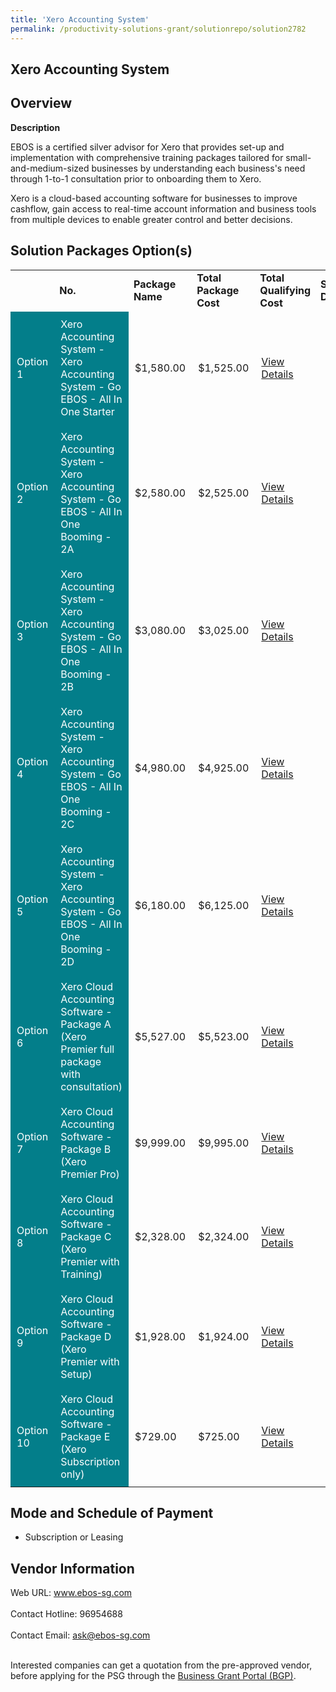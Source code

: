 ```yaml
---
title: 'Xero Accounting System'
permalink: /productivity-solutions-grant/solutionrepo/solution2782
---
```


## Xero Accounting System

## Overview

**Description**

EBOS is a certified silver advisor for Xero that provides set-up and implementation with comprehensive training packages tailored for small-and-medium-sized businesses by understanding each business's need through 1-to-1 consultation prior to onboarding them to Xero. 

Xero is a cloud-based accounting software for businesses to improve cashflow, gain access to real-time account information and business tools from multiple devices to enable greater control and better decisions.

## Solution Packages Option(s)

<table>
<th>
<td><b>No.</b></td>
<td><b>Package Name</b></td>
<td><b>Total Package Cost</b></td>
<td><b>Total Qualifying Cost</b></td>
<td><b>Solution Details</b></td>
</th>
<tr>
<td style='padding: 10px; background-color: #037E8A; color: #FFFFFF;'>Option 1</td>
<td style='padding: 10px; background-color: #037E8A; color: #FFFFFF;'>Xero Accounting System - Xero Accounting System - Go EBOS - All In One Starter</td>
<td style='padding: 10px;'>$1,580.00</td>
<td style='padding: 10px;'>$1,525.00</td>
<td style='padding: 10px;'><a href='https://www.gobusiness.gov.sg/images/psg/EBOS_20210353_Desensitised_Annex_3_Part_1.pdf' target='_blank'>View Details</a></td>
</tr>
<tr>
<td style='padding: 10px; background-color: #037E8A; color: #FFFFFF;'>Option 2</td>
<td style='padding: 10px; background-color: #037E8A; color: #FFFFFF;'>Xero Accounting System - Xero Accounting System - Go EBOS - All In One Booming - 2A</td>
<td style='padding: 10px;'>$2,580.00</td>
<td style='padding: 10px;'>$2,525.00</td>
<td style='padding: 10px;'><a href='https://www.gobusiness.gov.sg/images/psg/EBOS_20210353_Desensitised_Annex_3_Part_2.pdf' target='_blank'>View Details</a></td>
</tr>
<tr>
<td style='padding: 10px; background-color: #037E8A; color: #FFFFFF;'>Option 3</td>
<td style='padding: 10px; background-color: #037E8A; color: #FFFFFF;'>Xero Accounting System - Xero Accounting System - Go EBOS - All In One Booming - 2B</td>
<td style='padding: 10px;'>$3,080.00</td>
<td style='padding: 10px;'>$3,025.00</td>
<td style='padding: 10px;'><a href='https://www.gobusiness.gov.sg/images/psg/EBOS_20210353_Desensitised_Annex_3_Part_3.pdf' target='_blank'>View Details</a></td>
</tr>
<tr>
<td style='padding: 10px; background-color: #037E8A; color: #FFFFFF;'>Option 4</td>
<td style='padding: 10px; background-color: #037E8A; color: #FFFFFF;'>Xero Accounting System - Xero Accounting System - Go EBOS - All In One Booming - 2C</td>
<td style='padding: 10px;'>$4,980.00</td>
<td style='padding: 10px;'>$4,925.00</td>
<td style='padding: 10px;'><a href='https://www.gobusiness.gov.sg/images/psg/EBOS_20210353_Desensitised_Annex_3_Part_4.pdf' target='_blank'>View Details</a></td>
</tr>
<tr>
<td style='padding: 10px; background-color: #037E8A; color: #FFFFFF;'>Option 5</td>
<td style='padding: 10px; background-color: #037E8A; color: #FFFFFF;'>Xero Accounting System - Xero Accounting System - Go EBOS - All In One Booming - 2D</td>
<td style='padding: 10px;'>$6,180.00</td>
<td style='padding: 10px;'>$6,125.00</td>
<td style='padding: 10px;'><a href='https://www.gobusiness.gov.sg/images/psg/EBOS_20210353_Desensitised_Annex_3_Part_5.pdf' target='_blank'>View Details</a></td>
</tr>
<tr>
<td style='padding: 10px; background-color: #037E8A; color: #FFFFFF;'>Option 6</td>
<td style='padding: 10px; background-color: #037E8A; color: #FFFFFF;'>Xero Cloud Accounting Software - Package A (Xero Premier full package with consultation)</td>
<td style='padding: 10px;'>$5,527.00</td>
<td style='padding: 10px;'>$5,523.00</td>
<td style='padding: 10px;'><a href='https://www.gobusiness.gov.sg/images/psg/361_Degree_Xero_20210480_Desensitised_Annex_3_Part_1.pdf' target='_blank'>View Details</a></td>
</tr>
<tr>
<td style='padding: 10px; background-color: #037E8A; color: #FFFFFF;'>Option 7</td>
<td style='padding: 10px; background-color: #037E8A; color: #FFFFFF;'>Xero Cloud Accounting Software - Package B (Xero Premier Pro)</td>
<td style='padding: 10px;'>$9,999.00</td>
<td style='padding: 10px;'>$9,995.00</td>
<td style='padding: 10px;'><a href='https://www.gobusiness.gov.sg/images/psg/361_Degree_Xero_20210480_Desensitised_Annex_3_Part_2.pdf' target='_blank'>View Details</a></td>
</tr>
<tr>
<td style='padding: 10px; background-color: #037E8A; color: #FFFFFF;'>Option 8</td>
<td style='padding: 10px; background-color: #037E8A; color: #FFFFFF;'>Xero Cloud Accounting Software - Package C (Xero Premier with Training)</td>
<td style='padding: 10px;'>$2,328.00</td>
<td style='padding: 10px;'>$2,324.00</td>
<td style='padding: 10px;'><a href='https://www.gobusiness.gov.sg/images/psg/361_Degree_Xero_20210480_Desensitised_Annex_3_Part_3.pdf' target='_blank'>View Details</a></td>
</tr>
<tr>
<td style='padding: 10px; background-color: #037E8A; color: #FFFFFF;'>Option 9</td>
<td style='padding: 10px; background-color: #037E8A; color: #FFFFFF;'>Xero Cloud Accounting Software - Package D (Xero Premier with Setup)</td>
<td style='padding: 10px;'>$1,928.00</td>
<td style='padding: 10px;'>$1,924.00</td>
<td style='padding: 10px;'><a href='https://www.gobusiness.gov.sg/images/psg/361_Degree_Xero_20210480_Desensitised_Annex_3_Part_4.pdf' target='_blank'>View Details</a></td>
</tr>
<tr>
<td style='padding: 10px; background-color: #037E8A; color: #FFFFFF;'>Option 10</td>
<td style='padding: 10px; background-color: #037E8A; color: #FFFFFF;'>Xero Cloud Accounting Software - Package E (Xero Subscription only)</td>
<td style='padding: 10px;'>$729.00</td>
<td style='padding: 10px;'>$725.00</td>
<td style='padding: 10px;'><a href='https://www.gobusiness.gov.sg/images/psg/361_Degree_Xero_20210480_Desensitised_Annex_3_Part_5.pdf' target='_blank'>View Details</a></td>
</tr>
</table>

## Mode and Schedule of Payment

 - Subscription or Leasing

## Vendor Information

 Web URL: www.ebos-sg.com <br><br>Contact Hotline: 96954688 <br><br>Contact Email: ask@ebos-sg.com <br><br>

Interested companies can get a quotation from the pre-approved vendor, before applying for the PSG through the <a href='https://www.businessgrants.gov.sg/' target='_blank' rel='noopener'>Business Grant Portal (BGP)</a>.

<script src="/jquery/resize-tables.js"></script>
